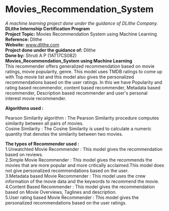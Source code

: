 # Movies_Recommendation_System
<i>A machine learning project done under the guidance of DLithe Company.</i></br>
<b>DLithe Internship Certification Program</b>
</br><b>Project Topic:</b> Movies Recommendation System using Machine Learning</br>
<b>Reference:</b> Dlithe</br>
<b>Website:</b> www.dlithe.com</br>
<b>Project done under the guidance of:</b> Dlithe</br>
<b>Done by:</b> Shruti A P (1AT17CS082)</br>
<b>Movies_Recommendation_System using Machine Learning</b></br>
            This recommender offers generalized recommendation based on movie ratings, movie popularity, genre. This model uses TMDB ratings to come up with Top movie list and this model also gives the personalized recommendations based on the user ratings. In this we have Popularity and rating based recommendor, content based recommender, Metadata based recommender, Description based recommender and  user's personal interest movie recommender.</br>

<b>Algorithms used :</b></br>

Pearson Similarity algorithm :  The Pearson Similarity procedure computes similarity between all pairs of  movies.</br>
Cosine Similarity :  The Cosine Similarity is used to calculate a numeric quantity that denotes the similarity between two movies.</br>

<b>The types of Recommender used :</b> </br>
1.Unwatchted Movie Recommender : This model gives the recommendation based on reviews.</br>
2.Simple Movie Recommender : This model gives the recommends the movies that are more popular and more critically acclaimed.This model does not give personalized recommendations based on the user.</br>
3.Metadata based  Movie Recommender : This model uses the crew information of the movie data and the keywords to recommend the movie.</br>
4.Content Based Recommender :  This model gives the recommendation based on Movie Overviews, Taglines and description.</br>
5.User rating based Movie Recommender :  This model gives the personalized recommendations based on the user ratings.</br>
